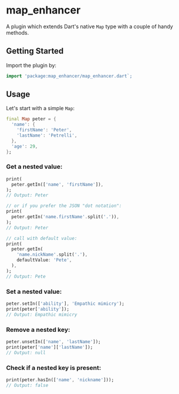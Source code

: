 # map_enhancer

A plugin which extends Dart's native `Map` type with a couple of handy methods.

## Getting Started

Import the plugin by:

```dart
import 'package:map_enhancer/map_enhancer.dart`;
```

## Usage

Let's start with a simple `Map`:

```dart
final Map peter = {
  'name': {
    'firstName': 'Peter',
    'lastName': 'Petrelli',
  },
  'age': 29,
};
```

### Get a nested value:

```dart
print(
  peter.getIn(['name', 'firstName']),
);
// Output: Peter

// or if you prefer the JSON "dot notation":
print(
  peter.getIn('name.firstName'.split('.')),
);
// Output: Peter

// call with default value:
print(
  peter.getIn(
    'name.nickName'.split('.'),
    defaultValue: 'Pete',
  ),
);
// Output: Pete
```

### Set a nested value:

```dart
peter.setIn(['ability'], 'Empathic mimicry');
print(peter['ability']);
// Output: Empathic mimicry
```

### Remove a nested key:

```dart
peter.unsetIn(['name', 'lastName']);
print(peter['name']['lastName']);
// Output: null
```

### Check if a nested key is present:

```dart
print(peter.hasIn(['name', 'nickname']));
// Output: false
```
